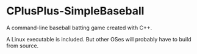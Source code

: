 # CPlusPlus-SimpleBaseball
A command-line baseball batting game created with C++.

A Linux executable is included. But other OSes will probably have to build from source.
